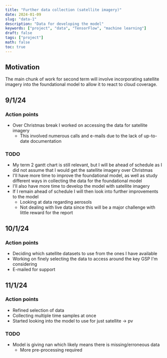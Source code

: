 ```yaml
---
title: "Further data collection (satellite imagery)"
date: 2024-01-09
slug: "data-1"
description: "Data for developing the model"
keywords: ["project", "data", "TensorFlow", "machine learning"]
draft: false
tags: ["project"]
math: false
toc: true
---
```


## Motivation

The main chunk of work for second term will involve incorporating satellite imagery into the foundational model to allow it to react to cloud coverage.

## 9/1/24

### Action points

* Over Christmas break I worked on accessing the data for satellite imagery
  * This involved numerous calls and e-mails due to the lack of up-to-date documentation

### TODO

* My term 2 gantt chart is still relevant, but I will be ahead of schedule as I did not assume that I would get the satellite imagery over Christmas
* I'll have more time to improve the foundational model, as well as study different ways in collecting the data for the foundational model
* I'll also have more time to develop the model with satellite imagery
* If I remain ahead of schedule I will then look into further improvements to the model
  * Looking at data regarding aerosols
  * Not dealing with live data since this will be a major challenge with little reward for the report
  
## 10/1/24

### Action points

* Deciding which satellite datasets to use from the ones I have available
* Working on finely selecting the data to access around the key GSP I'm considering
* E-mailed for support

## 11/1/24

### Action points

* Refined selection of data
* Collecting multiple time samples at once
* Started looking into the model to use for just satellite -> pv

### TODO

* Model is giving nan which likely means there is missing/erroneous data
  * More pre-processing required